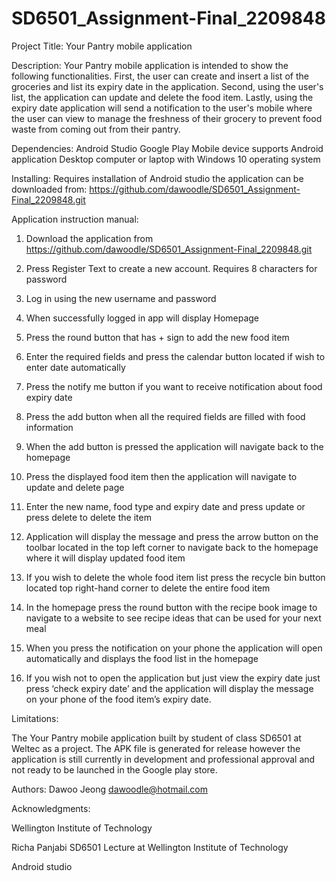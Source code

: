 # SD6501_Assignment-Final_2209848

Project Title:
Your Pantry mobile application

Description:
Your Pantry mobile application is intended to show the following functionalities. 
First, the user can create and insert a list of the groceries and list its expiry date in the application. 
Second, using the user's list, the application can update and delete the food item. 
Lastly, using the expiry date application will send a notification to the user's mobile where the user can view
to manage the freshness of their grocery to prevent food waste from coming out from their pantry. 

Dependencies:
Android Studio
Google Play
Mobile device supports Android application
Desktop computer or laptop with Windows 10 operating system

Installing:
Requires installation of Android studio 
the application can be downloaded from:
https://github.com/dawoodle/SD6501_Assignment-Final_2209848.git

Application instruction manual:
1. Download the application from https://github.com/dawoodle/SD6501_Assignment-Final_2209848.git

2. Press Register Text to create a new account. Requires 8 characters for password

3. Log in using the new username and password

4. When successfully logged in app will display Homepage 

5. Press the round button that has + sign to add the new food item

6. Enter the required fields and press the calendar button located if wish to enter date automatically

7. Press the notify me button if you want to receive notification about food expiry date 

8. Press the add button when all the required fields are filled with food information

9. When the add button is pressed the application will navigate back to the homepage

10. Press the displayed food item then the application will navigate to update and delete page

11. Enter the new name, food type and expiry date and press update or press delete to delete the item

12. Application will display the message and press the arrow button on the toolbar located in the top 
left corner to navigate back to the homepage where it will display updated food item

14. If you wish to delete the whole food item list press the recycle bin button located top right-hand corner to delete the entire food item

15. In the homepage press the round button with the recipe book image to navigate to a website to see recipe ideas that can be used for your next meal 

16. When you press the notification on your phone the application will open automatically and displays the food list in the homepage

17. If you wish not to open the application but just view the expiry date just press ‘check expiry date’ and the application 
will display the message on your phone of the food item’s expiry date. 

Limitations:

The Your Pantry mobile application built by student of class SD6501 at Weltec as a project. 
The APK file is generated for release however the application is still currently in development 
and professional approval and not ready to be launched in the Google play store.

Authors:
Dawoo Jeong 
dawoodle@hotmail.com

Acknowledgments:

Wellington Institute of Technology

Richa Panjabi SD6501 Lecture at Wellington Institute of Technology

Android studio
